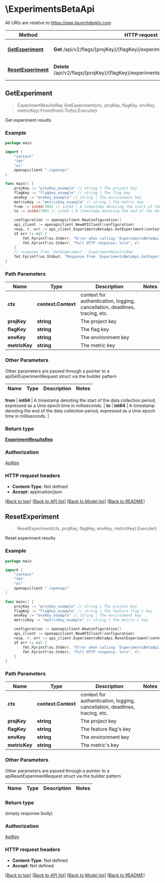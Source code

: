 # \ExperimentsBetaApi

All URIs are relative to *https://app.launchdarkly.com*

Method | HTTP request | Description
------------- | ------------- | -------------
[**GetExperiment**](ExperimentsBetaApi.md#GetExperiment) | **Get** /api/v2/flags/{projKey}/{flagKey}/experiments/{envKey}/{metricKey} | Get experiment results
[**ResetExperiment**](ExperimentsBetaApi.md#ResetExperiment) | **Delete** /api/v2/flags/{projKey}/{flagKey}/experiments/{envKey}/{metricKey}/results | Reset experiment results



## GetExperiment

> ExperimentResultsRep GetExperiment(ctx, projKey, flagKey, envKey, metricKey).From(from).To(to).Execute()

Get experiment results



### Example

```go
package main

import (
    "context"
    "fmt"
    "os"
    openapiclient "./openapi"
)

func main() {
    projKey := "projKey_example" // string | The project key
    flagKey := "flagKey_example" // string | The flag key
    envKey := "envKey_example" // string | The environment key
    metricKey := "metricKey_example" // string | The metric key
    from := int64(789) // int64 | A timestamp denoting the start of the data collection period, expressed as a Unix epoch time in milliseconds. (optional)
    to := int64(789) // int64 | A timestamp denoting the end of the data collection period, expressed as a Unix epoch time in milliseconds. (optional)

    configuration := openapiclient.NewConfiguration()
    api_client := openapiclient.NewAPIClient(configuration)
    resp, r, err := api_client.ExperimentsBetaApi.GetExperiment(context.Background(), projKey, flagKey, envKey, metricKey).From(from).To(to).Execute()
    if err != nil {
        fmt.Fprintf(os.Stderr, "Error when calling `ExperimentsBetaApi.GetExperiment``: %v\n", err)
        fmt.Fprintf(os.Stderr, "Full HTTP response: %v\n", r)
    }
    // response from `GetExperiment`: ExperimentResultsRep
    fmt.Fprintf(os.Stdout, "Response from `ExperimentsBetaApi.GetExperiment`: %v\n", resp)
}
```

### Path Parameters


Name | Type | Description  | Notes
------------- | ------------- | ------------- | -------------
**ctx** | **context.Context** | context for authentication, logging, cancellation, deadlines, tracing, etc.
**projKey** | **string** | The project key | 
**flagKey** | **string** | The flag key | 
**envKey** | **string** | The environment key | 
**metricKey** | **string** | The metric key | 

### Other Parameters

Other parameters are passed through a pointer to a apiGetExperimentRequest struct via the builder pattern


Name | Type | Description  | Notes
------------- | ------------- | ------------- | -------------




 **from** | **int64** | A timestamp denoting the start of the data collection period, expressed as a Unix epoch time in milliseconds. | 
 **to** | **int64** | A timestamp denoting the end of the data collection period, expressed as a Unix epoch time in milliseconds. | 

### Return type

[**ExperimentResultsRep**](ExperimentResultsRep.md)

### Authorization

[ApiKey](../README.md#ApiKey)

### HTTP request headers

- **Content-Type**: Not defined
- **Accept**: application/json

[[Back to top]](#) [[Back to API list]](../README.md#documentation-for-api-endpoints)
[[Back to Model list]](../README.md#documentation-for-models)
[[Back to README]](../README.md)


## ResetExperiment

> ResetExperiment(ctx, projKey, flagKey, envKey, metricKey).Execute()

Reset experiment results



### Example

```go
package main

import (
    "context"
    "fmt"
    "os"
    openapiclient "./openapi"
)

func main() {
    projKey := "projKey_example" // string | The project key
    flagKey := "flagKey_example" // string | The feature flag's key
    envKey := "envKey_example" // string | The environment key
    metricKey := "metricKey_example" // string | The metric's key

    configuration := openapiclient.NewConfiguration()
    api_client := openapiclient.NewAPIClient(configuration)
    resp, r, err := api_client.ExperimentsBetaApi.ResetExperiment(context.Background(), projKey, flagKey, envKey, metricKey).Execute()
    if err != nil {
        fmt.Fprintf(os.Stderr, "Error when calling `ExperimentsBetaApi.ResetExperiment``: %v\n", err)
        fmt.Fprintf(os.Stderr, "Full HTTP response: %v\n", r)
    }
}
```

### Path Parameters


Name | Type | Description  | Notes
------------- | ------------- | ------------- | -------------
**ctx** | **context.Context** | context for authentication, logging, cancellation, deadlines, tracing, etc.
**projKey** | **string** | The project key | 
**flagKey** | **string** | The feature flag&#39;s key | 
**envKey** | **string** | The environment key | 
**metricKey** | **string** | The metric&#39;s key | 

### Other Parameters

Other parameters are passed through a pointer to a apiResetExperimentRequest struct via the builder pattern


Name | Type | Description  | Notes
------------- | ------------- | ------------- | -------------





### Return type

 (empty response body)

### Authorization

[ApiKey](../README.md#ApiKey)

### HTTP request headers

- **Content-Type**: Not defined
- **Accept**: Not defined

[[Back to top]](#) [[Back to API list]](../README.md#documentation-for-api-endpoints)
[[Back to Model list]](../README.md#documentation-for-models)
[[Back to README]](../README.md)

